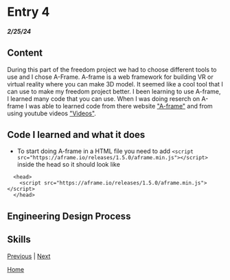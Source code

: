 # Entry 4
##### 2/25/24

## Content 
During this part of the freedom project we had to choose different tools to use and I chose A-Frame. A-frame is a web framework for building VR or virtual reality where you can make 3D model. It seemed like a cool tool that I can use to make my freedom project better. I been learning to use A-frame, I learned many code that you can use. When I was doing reserch on A-frame I was able to learned code from there website ["A-frame"](https://aframe.io/docs/1.5.0/introduction/) and from using youtube videos ["Videos"](https://www.youtube.com/watch?v=ktjMCanKNLk&list=PL8MkBHej75fJD-HveDzm4xKrciC5VfYuV).

## Code I learned and what it does

* To start doing A-frame in a HTML file you need to add ````<script src="https://aframe.io/releases/1.5.0/aframe.min.js"></script>```` inside the head so it should look like
````
  <head>
    <script src="https://aframe.io/releases/1.5.0/aframe.min.js"></script>
  </head>
````

## Engineering Design Process

## Skills 



[Previous](entry02.md) | [Next](entry04.md)

[Home](../README.md)



